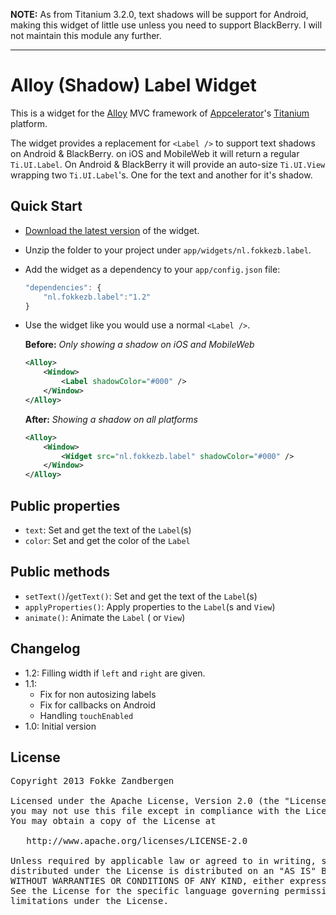 **NOTE:** As from Titanium 3.2.0, text shadows will be support for Android, making this widget of little use unless you need to support BlackBerry. I will not maintain this module any further.

---------------------

# Alloy (Shadow) Label Widget
This is a widget for the [Alloy](http://projects.appcelerator.com/alloy/docs/Alloy-bootstrap/index.html) MVC framework of [Appcelerator](http://www.appcelerator.com)'s [Titanium](http://www.appcelerator.com/platform) platform.

The widget provides a replacement for `<Label />` to support text shadows on Android & BlackBerry. on iOS and MobileWeb it will return a regular `Ti.UI.Label`. On Android & BlackBerry it will provide an auto-size `Ti.UI.View` wrapping two `Ti.UI.Label`'s. One for the text and another for it's shadow.

## Quick Start
* [Download the latest version](https://github.com/FokkeZB/nl.fokkezb.label/releases) of the widget.
* Unzip the folder to your project under `app/widgets/nl.fokkezb.label`.
* Add the widget as a dependency to your `app/config.json` file:

    ```javascript
    "dependencies": {
    	"nl.fokkezb.label":"1.2"
    }
    ```

* Use the widget like you would use a normal `<Label />`.

    **Before:** *Only showing a shadow on iOS and MobileWeb*

    ```xml
    <Alloy>
        <Window>
        	<Label shadowColor="#000" />
        </Window>
    </Alloy>
    ```
    
    **After:** *Showing a shadow on all platforms*


    ```xml
    <Alloy>
        <Window>
        	<Widget src="nl.fokkezb.label" shadowColor="#000" />
        </Window>
    </Alloy>
    ```

## Public properties

* `text`: Set and get the text of the `Label`(s)
* `color`: Set and get the color of the `Label`

## Public methods

* `setText()`/`getText()`: Set and get the text of the `Label`(s)
* `applyProperties()`: Apply properties to the `Label`(s and `View`)
* `animate()`: Animate the `Label` ( or `View`)

## Changelog
* 1.2: Filling width if `left` and `right` are given.
* 1.1:
    * Fix for non autosizing labels
    * Fix for callbacks on Android
    * Handling `touchEnabled`
* 1.0: Initial version

## License

<pre>
Copyright 2013 Fokke Zandbergen

Licensed under the Apache License, Version 2.0 (the "License");
you may not use this file except in compliance with the License.
You may obtain a copy of the License at

   http://www.apache.org/licenses/LICENSE-2.0

Unless required by applicable law or agreed to in writing, software
distributed under the License is distributed on an "AS IS" BASIS,
WITHOUT WARRANTIES OR CONDITIONS OF ANY KIND, either express or implied.
See the License for the specific language governing permissions and
limitations under the License.
</pre>
